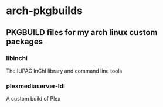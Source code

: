 # arch-pkgbuilds
## PKGBUILD files for my arch linux custom packages

### libinchi
The IUPAC InChI library and command line tools


### plexmediaserver-ldl
A custom build of Plex